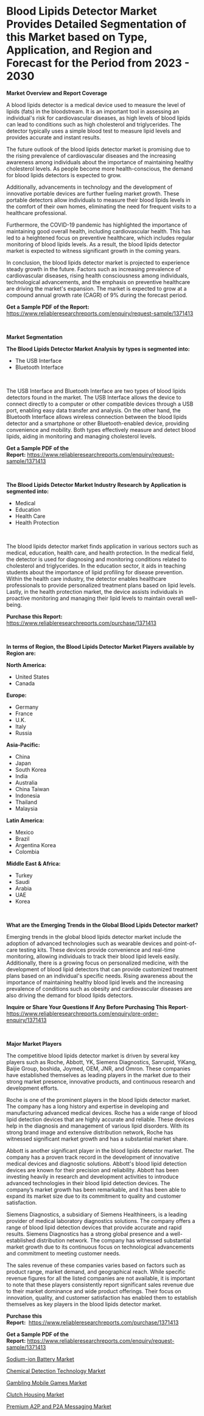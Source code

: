 <p><h1>Blood Lipids Detector Market Provides Detailed Segmentation of this Market based on Type, Application, and Region and Forecast for the Period from 2023 - 2030</h1></p><p><strong>Market Overview and Report Coverage</strong></p>
<p><p>A blood lipids detector is a medical device used to measure the level of lipids (fats) in the bloodstream. It is an important tool in assessing an individual's risk for cardiovascular diseases, as high levels of blood lipids can lead to conditions such as high cholesterol and triglycerides. The detector typically uses a simple blood test to measure lipid levels and provides accurate and instant results.</p><p>The future outlook of the blood lipids detector market is promising due to the rising prevalence of cardiovascular diseases and the increasing awareness among individuals about the importance of maintaining healthy cholesterol levels. As people become more health-conscious, the demand for blood lipids detectors is expected to grow.</p><p>Additionally, advancements in technology and the development of innovative portable devices are further fueling market growth. These portable detectors allow individuals to measure their blood lipids levels in the comfort of their own homes, eliminating the need for frequent visits to a healthcare professional.</p><p>Furthermore, the COVID-19 pandemic has highlighted the importance of maintaining good overall health, including cardiovascular health. This has led to a heightened focus on preventive healthcare, which includes regular monitoring of blood lipids levels. As a result, the blood lipids detector market is expected to witness significant growth in the coming years.</p><p>In conclusion, the blood lipids detector market is projected to experience steady growth in the future. Factors such as increasing prevalence of cardiovascular diseases, rising health consciousness among individuals, technological advancements, and the emphasis on preventive healthcare are driving the market's expansion. The market is expected to grow at a compound annual growth rate (CAGR) of 9% during the forecast period.</p></p>
<p><strong>Get a Sample PDF of the Report:</strong> <a href="https://www.reliableresearchreports.com/enquiry/request-sample/1371413">https://www.reliableresearchreports.com/enquiry/request-sample/1371413</a></p>
<p>&nbsp;</p>
<p><strong>Market Segmentation</strong></p>
<p><strong>The Blood Lipids Detector Market Analysis by types is segmented into:</strong></p>
<p><ul><li>The USB Interface</li><li>Bluetooth Interface</li></ul></p>
<p>&nbsp;</p>
<p><p>The USB Interface and Bluetooth Interface are two types of blood lipids detectors found in the market. The USB Interface allows the device to connect directly to a computer or other compatible devices through a USB port, enabling easy data transfer and analysis. On the other hand, the Bluetooth Interface allows wireless connection between the blood lipids detector and a smartphone or other Bluetooth-enabled device, providing convenience and mobility. Both types effectively measure and detect blood lipids, aiding in monitoring and managing cholesterol levels.</p></p>
<p><strong>Get a Sample PDF of the Report:</strong>&nbsp;<a href="https://www.reliableresearchreports.com/enquiry/request-sample/1371413">https://www.reliableresearchreports.com/enquiry/request-sample/1371413</a></p>
<p>&nbsp;</p>
<p><strong>The Blood Lipids Detector Market Industry Research by Application is segmented into:</strong></p>
<p><ul><li>Medical</li><li>Education</li><li>Health Care</li><li>Health Protection</li></ul></p>
<p>&nbsp;</p>
<p><p>The blood lipids detector market finds application in various sectors such as medical, education, health care, and health protection. In the medical field, the detector is used for diagnosing and monitoring conditions related to cholesterol and triglycerides. In the education sector, it aids in teaching students about the importance of lipid profiling for disease prevention. Within the health care industry, the detector enables healthcare professionals to provide personalized treatment plans based on lipid levels. Lastly, in the health protection market, the device assists individuals in proactive monitoring and managing their lipid levels to maintain overall well-being.</p></p>
<p><strong>Purchase this Report:</strong>&nbsp; <a href="https://www.reliableresearchreports.com/purchase/1371413">https://www.reliableresearchreports.com/purchase/1371413</a></p>
<p>&nbsp;</p>
<p><strong>In terms of Region, the Blood Lipids Detector Market Players available by Region are:</strong></p>
<p>
    <p> <strong> North America: </strong>
        <ul>
            <li>United States</li>
            <li>Canada</li>
        </ul>
        </p> 
    <p> <strong> Europe: </strong>
        <ul>
            <li>Germany</li>
            <li>France</li>
            <li>U.K.</li>
            <li>Italy</li>
            <li>Russia</li>
        </ul>
        </p> 
    <p> <strong> Asia-Pacific: </strong>
        <ul>
            <li>China</li>
            <li>Japan</li>
            <li>South Korea</li>
            <li>India</li>
            <li>Australia</li>
            <li>China Taiwan</li>
            <li>Indonesia</li>
            <li>Thailand</li>
            <li>Malaysia</li>
        </ul>
        </p> 
    <p> <strong> Latin America: </strong>
        <ul>
            <li>Mexico</li>
            <li>Brazil</li>
            <li>Argentina Korea</li>
            <li>Colombia</li>
        </ul>
        </p> 
    <p> <strong> Middle East & Africa: </strong>
        <ul>
            <li>Turkey</li>
            <li>Saudi</li>
            <li>Arabia</li>
            <li>UAE</li>
            <li>Korea</li>
        </ul>
    </p>
    </p>
<p>&nbsp;</p>
<p><strong>What are the Emerging Trends in the Global Blood Lipids Detector market?</strong></p>
<p><p>Emerging trends in the global blood lipids detector market include the adoption of advanced technologies such as wearable devices and point-of-care testing kits. These devices provide convenience and real-time monitoring, allowing individuals to track their blood lipid levels easily. Additionally, there is a growing focus on personalized medicine, with the development of blood lipid detectors that can provide customized treatment plans based on an individual's specific needs. Rising awareness about the importance of maintaining healthy blood lipid levels and the increasing prevalence of conditions such as obesity and cardiovascular diseases are also driving the demand for blood lipids detectors.</p></p>
<p><strong>Inquire or Share Your Questions If Any Before Purchasing This Report</strong>- <a href="https://www.reliableresearchreports.com/enquiry/pre-order-enquiry/1371413">https://www.reliableresearchreports.com/enquiry/pre-order-enquiry/1371413</a></p>
<p>&nbsp;</p>
<p><strong>Major Market Players</strong></p>
<p><p>The competitive blood lipids detector market is driven by several key players such as Roche, Abbott, YK, Siemens Diagnostics, Sanrupid, YiKang, Baijie Group, boshida, Joymed, OEM, JNR, and Omron. These companies have established themselves as leading players in the market due to their strong market presence, innovative products, and continuous research and development efforts.</p><p>Roche is one of the prominent players in the blood lipids detector market. The company has a long history and expertise in developing and manufacturing advanced medical devices. Roche has a wide range of blood lipid detection devices that are highly accurate and reliable. These devices help in the diagnosis and management of various lipid disorders. With its strong brand image and extensive distribution network, Roche has witnessed significant market growth and has a substantial market share.</p><p>Abbott is another significant player in the blood lipids detector market. The company has a proven track record in the development of innovative medical devices and diagnostic solutions. Abbott's blood lipid detection devices are known for their precision and reliability. Abbott has been investing heavily in research and development activities to introduce advanced technologies in their blood lipid detection devices. The company’s market growth has been remarkable, and it has been able to expand its market size due to its commitment to quality and customer satisfaction.</p><p>Siemens Diagnostics, a subsidiary of Siemens Healthineers, is a leading provider of medical laboratory diagnostics solutions. The company offers a range of blood lipid detection devices that provide accurate and rapid results. Siemens Diagnostics has a strong global presence and a well-established distribution network. The company has witnessed substantial market growth due to its continuous focus on technological advancements and commitment to meeting customer needs.</p><p>The sales revenue of these companies varies based on factors such as product range, market demand, and geographical reach. While specific revenue figures for all the listed companies are not available, it is important to note that these players consistently report significant sales revenue due to their market dominance and wide product offerings. Their focus on innovation, quality, and customer satisfaction has enabled them to establish themselves as key players in the blood lipids detector market.</p></p>
<p><strong>Purchase this Report:</strong>&nbsp;&nbsp;<a href="https://www.reliableresearchreports.com/purchase/1371413">https://www.reliableresearchreports.com/purchase/1371413</a></p>
<p></p>
<p><strong>Get a Sample PDF of the Report:</strong>&nbsp;<a href="https://www.reliableresearchreports.com/enquiry/request-sample/1371413">https://www.reliableresearchreports.com/enquiry/request-sample/1371413</a></p>
<p><p><a href="https://github.com/ChiragRp1/Market-Research-Report-List-1/blob/main/sodium-ion-battery-market.md">Sodium-ion Battery Market</a></p><p><a href="https://www.linkedin.com/pulse/chemical-detection-technology-market-size-2023-2030-global-7sslc/">Chemical Detection Technology Market</a></p><p><a href="https://medium.com/@keygreen5469/gambling-mobile-games-market-size-cagr-trends-2024-2030-478f49f44598">Gambling Mobile Games Market</a></p><p><a href="https://www.linkedin.com/pulse/clutch-housing-market-size-share-amp-trends-analysis-report-9ncmc/">Clutch Housing Market</a></p><p><a href="https://medium.com/@pillingbary7584/premium-a2p-and-p2a-messaging-market-size-cagr-trends-2024-2030-fc41049758c7">Premium A2P and P2A Messaging Market</a></p></p>